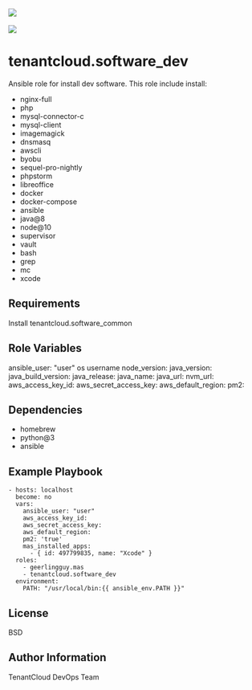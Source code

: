 
<br><img src="https://github.com/tenantcloud/ansible-role-software-dev/workflows/Ansible Lint/badge.svg?branch-master"><br>
<br><img src="https://github.com/tenantcloud/ansible-role-software-dev/workflows/Yaml Lint/badge.svg?branch-master"><br>

tenantcloud.software_dev
=========

Ansible role for install dev software. This role include install:

  - nginx-full
  - php
  - mysql-connector-c
  - mysql-client
  - imagemagick
  - dnsmasq
  - awscli
  - byobu
  - sequel-pro-nightly
  - phpstorm
  - libreoffice
  - docker
  - docker-compose
  - ansible
  - java@8
  - node@10
  - supervisor
  - vault
  - bash
  - grep
  - mc
  - xcode

Requirements
------------

Install tenantcloud.software_common

Role Variables
--------------

ansible_user: "user" os username
node_version:
java_version:
java_build_version:
java_release:
java_name:
java_url:
nvm_url:
aws_access_key_id:
aws_secret_access_key:
aws_default_region:
pm2:

Dependencies
------------

  - homebrew
  - python@3
  - ansible

Example Playbook
----------------

    - hosts: localhost
      become: no
      vars:
        ansible_user: "user"
        aws_access_key_id:
        aws_secret_access_key:
        aws_default_region:
        pm2: 'true'
        mas_installed_apps:  
          - { id: 497799835, name: "Xcode" }
      roles:
        - geerlingguy.mas
        - tenantcloud.software_dev
      environment:
        PATH: "/usr/local/bin:{{ ansible_env.PATH }}"

License
-------

BSD

Author Information
------------------

TenantCloud DevOps Team

